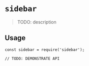 # `sidebar`

> TODO: description

## Usage

```
const sidebar = require('sidebar');

// TODO: DEMONSTRATE API
```
